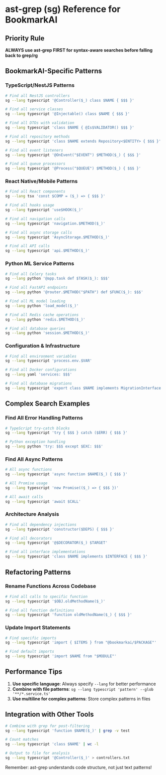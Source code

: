# ast-grep (sg) Reference for BookmarkAI

## Priority Rule
**ALWAYS use ast-grep FIRST for syntax-aware searches before falling back to grep/rg**

## BookmarkAI-Specific Patterns

### TypeScript/NestJS Patterns
```bash
# Find all NestJS controllers
sg --lang typescript '@Controller($_) class $NAME { $$$ }'

# Find all service classes
sg --lang typescript '@Injectable() class $NAME { $$$ }'

# Find all DTOs with validation
sg --lang typescript 'class $NAME { @Is$VALIDATOR() $$$ }'

# Find all repository methods
sg --lang typescript 'class $NAME extends Repository<$ENTITY> { $$$ }'

# Find all event listeners
sg --lang typescript '@OnEvent("$EVENT") $METHOD($_) { $$$ }'

# Find all queue processors
sg --lang typescript '@Process("$QUEUE") $METHOD($_) { $$$ }'
```

### React Native/Mobile Patterns
```bash
# Find all React components
sg --lang tsx 'const $COMP = ($_) => { $$$ }'

# Find all hooks usage
sg --lang typescript 'use$HOOK($_)'

# Find all navigation calls
sg --lang typescript 'navigation.$METHOD($_)'

# Find all async storage calls
sg --lang typescript 'AsyncStorage.$METHOD($_)'

# Find all API calls
sg --lang typescript 'api.$METHOD($_)'
```

### Python ML Service Patterns
```bash
# Find all Celery tasks
sg --lang python '@app.task def $TASK($_): $$$'

# Find all FastAPI endpoints
sg --lang python '@router.$METHOD("$PATH") def $FUNC($_): $$$'

# Find all ML model loading
sg --lang python 'load_model($_)'

# Find all Redis cache operations
sg --lang python 'redis.$METHOD($_)'

# Find all database queries
sg --lang python 'session.$METHOD($_)'
```

### Configuration & Infrastructure
```bash
# Find all environment variables
sg --lang typescript 'process.env.$VAR'

# Find all Docker configurations
sg --lang yaml 'services: $$$'

# Find all database migrations
sg --lang typescript 'export class $NAME implements MigrationInterface { $$$ }'
```

## Complex Search Examples

### Find All Error Handling Patterns
```bash
# TypeScript try-catch blocks
sg --lang typescript 'try { $$$ } catch ($ERR) { $$$ }'

# Python exception handling
sg --lang python 'try: $$$ except $EXC: $$$'
```

### Find All Async Patterns
```bash
# All async functions
sg --lang typescript 'async function $NAME($_) { $$$ }'

# All Promise usage
sg --lang typescript 'new Promise(($_) => { $$$ })'

# All await calls
sg --lang typescript 'await $CALL'
```

### Architecture Analysis
```bash
# Find all dependency injections
sg --lang typescript 'constructor($DEPS) { $$$ }'

# Find all decorators
sg --lang typescript '@$DECORATOR($_) $TARGET'

# Find all interface implementations
sg --lang typescript 'class $NAME implements $INTERFACE { $$$ }'
```

## Refactoring Patterns

### Rename Functions Across Codebase
```bash
# Find all calls to specific function
sg --lang typescript '$OBJ.oldMethodName($_)'

# Find all function definitions
sg --lang typescript 'function oldMethodName($_) { $$$ }'
```

### Update Import Statements
```bash
# Find specific imports
sg --lang typescript 'import { $ITEMS } from "@bookmarkai/$PACKAGE"'

# Find default imports
sg --lang typescript 'import $NAME from "$MODULE"'
```

## Performance Tips
1. **Use specific language**: Always specify `--lang` for better performance
2. **Combine with file patterns**: `sg --lang typescript 'pattern' --glob '**/*.service.ts'`
3. **Use multiline for complex patterns**: Store complex patterns in files

## Integration with Other Tools
```bash
# Combine with grep for post-filtering
sg --lang typescript 'function $NAME($_)' | grep -v test

# Count matches
sg --lang typescript 'class $NAME' | wc -l

# Output to file for analysis
sg --lang typescript '@Controller($_)' > controllers.txt
```

Remember: ast-grep understands code structure, not just text patterns!